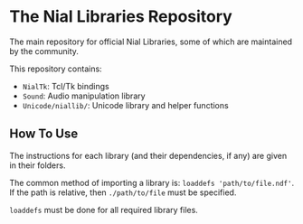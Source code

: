 # The Nial Libraries Repository

The main repository for official Nial Libraries, some of which are maintained by the community.

This repository contains:
- `NialTk`: Tcl/Tk bindings
- `Sound`: Audio manipulation library
- `Unicode/niallib/`: Unicode library and helper functions

## How To Use
The instructions for each library (and their dependencies, if any) are given in their folders.

The common method of importing a library is: `loaddefs 'path/to/file.ndf'`. If the path is relative, then `./path/to/file` must be specified.

`loaddefs` must be done for all required library files.
